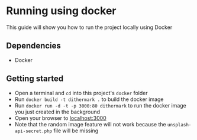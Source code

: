 # Running using docker

This guide will show you how to run the project locally using Docker

## Dependencies

* Docker

## Getting started

* Open a terminal and `cd` into this project's `docker` folder
* Run `docker build -t dithermark .` to build the docker image
* Run `docker run -d -t -p 3000:80 dithermark` to run the docker image you just created in the background
* Open your browser to [localhost:3000](http://localhost:3000)
* Note that the random image feature will not work because the `unsplash-api-secret.php` file will be missing